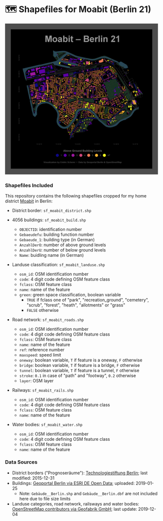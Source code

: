 # 🗺  Shapefiles for Moabit (Berlin 21)

![./plots/Moabit_By_Levels.png](https://raw.githubusercontent.com/Z3tt/moabit_shapes/master/plots/Moabit_By_Levels.png)

### Shapefiles Included
This repository contains the following shapefiles cropped for my home district [Moabit](https://en.wikipedia.org/wiki/Moabit) in Berlin:

* District border: `sf_moabit_district.shp`  
 
* 4056 buildings: `sf_moabit_build.shp`
  - `OBJECTID`: identification number
  - `Gebaeudefu`: building function number
  - `Gebaeude_1`: building type (in German)
  - `AnzahlDerO`: number of above ground levels
  - `AnzahlDerU`: number of below ground levels
  - `Name`: buidling name (in German)  
   
* Landuse classification: `sf_moabit_landuse.shp`
  - `osm_id`: OSM identification number
  - `code`: 4 digit code defining OSM feature class
  - `fclass`: OSM feature class
  - `name`: name of the feature
  - `green`: green space classification, boolean variable
    * `TRUE` if fclass one of "park", "recreation_ground", "cemetery", "scrub", "forest", "heath", "allotments" or "grass"
    * `FALSE` otherwise 
      
* Road network: `sf_moabit_roads.shp`
  - `osm_id`: OSM identification number
  - `code`: 4 digit code defining OSM feature class
  - `fclass`: OSM feature class
  - `name`: name of the feature
  - `ref`: reference number
  - `maxspeed`: speed limit
  - `oneway`: boolean variable, `T` if feature is a oneway, `F` otherwise
  - `bridge`: boolean variable, `T` if feature is a bridge, `F` otherwise
  - `tunnel`: boolean variable, `T` if feature is a tunnel, `F` otherwise
  - `stroke`: `0.1` in case of "path" and "footway", `0.2` otherwise
  - `layer`: OSM layer  
    
* Railways: `sf_moabit_rails.shp`
  - `osm_id`: OSM identification number
  - `code`: 4 digit code defining OSM feature class
  - `fclass`: OSM feature class
  - `name`: name of the feature  
    
* Water bodies: `sf_moabit_water.shp`
  - `osm_id`: OSM identification number
  - `code`: 4 digit code defining OSM feature class
  - `fclass`: OSM feature class
  - `name`: name of the feature

### Data Sources
* District borders ("Prognoseräume"): [Technologiestiftung Berlin](https://data.technologiestiftung-berlin.de/dataset/lor_prognoseraeume/en); last modified: 2015-12-31
* Buildings: [Geoportal Berlin via ESRI DE Open Data](https://opendata-esri-de.opendata.arcgis.com/datasets/ecf431fd8c394ee1b2fd7d54563e7b81_0); uploaded: 2019-01-25
  - Note: `Gebäude__Berlin.shp` and `Gebäude__Berlin.dbf` are not included here due to file size limits
* Landuse categories, road network, railsways and water bodies: [OpenStreetMap contributors via Geofabrik GmbH](https://download.geofabrik.de/europe/germany/berlin.html); last update: 2019-12-04
